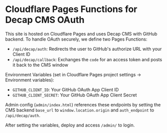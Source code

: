 Cloudflare Pages Functions for Decap CMS OAuth
================================================

This site is hosted on Cloudflare Pages and uses Decap CMS with GitHub backend. To handle OAuth securely, we define two Pages Functions:

- `/api/decap/auth`: Redirects the user to GitHub's authorize URL with your Client ID
- `/api/decap/callback`: Exchanges the `code` for an access token and posts it back to the CMS window

Environment Variables (set in Cloudflare Pages project settings → Environment variables):

- `GITHUB_CLIENT_ID`: Your GitHub OAuth App Client ID
- `GITHUB_CLIENT_SECRET`: Your GitHub OAuth App Client Secret

Admin config (`admin/index.html`) references these endpoints by setting the CMS backend `base_url` to `window.location.origin` and `auth_endpoint` to `/api/decap/auth`.

After setting the variables, deploy and access `/admin/` to login.
